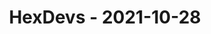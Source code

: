 ---
layout: post
title: HexDevs - 2021-10-28
datetime: '2021-10-28T18:00:00-07:00'
name: HexDevs
external_url: https://meetingplace.io/hexdevs/events/6330
online_event: true
year_month: 2021-10
---